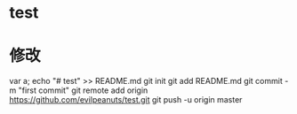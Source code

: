 # test
# 修改
var a;
echo "# test" >> README.md
git init
git add README.md
git commit -m "first commit"
git remote add origin https://github.com/evilpeanuts/test.git
git push -u origin master
